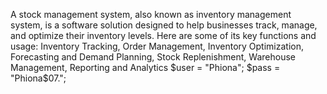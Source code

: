 A stock management system, also known as inventory management system, is a software solution designed to help businesses track, manage, and optimize their inventory levels. Here are some of its key functions and usage: Inventory Tracking, Order Management, Inventory Optimization, Forecasting and Demand Planning, Stock Replenishment, Warehouse Management, Reporting and Analytics
$user = "Phiona";
$pass = "Phiona$07.";
